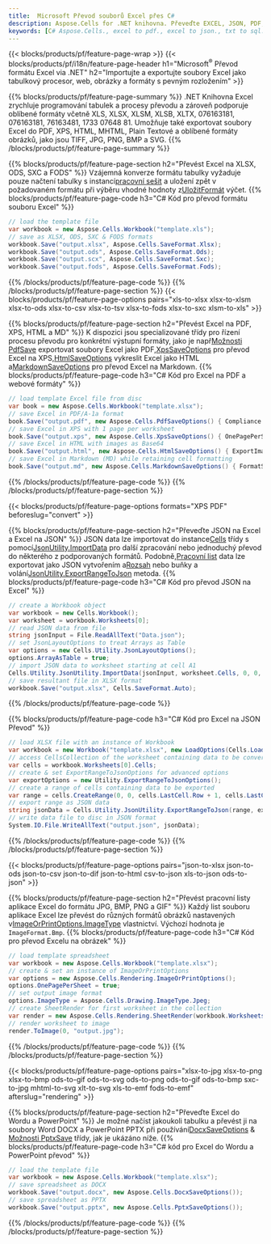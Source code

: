 ```yaml
---
title:  Microsoft Převod souborů Excel přes C#
description: Aspose.Cells for .NET knihovna. Převeďte EXCEL, JSON, PDF, XML, HTML, TXT, TSV, CSV, SQL, JPG, PNG a další formáty kódu 0381 s několika řádky
keywords: [C# Aspose.Cells., excel to pdf., excel to json., txt to sql., csv to json., json to pdf., xml to excel and Convert files between various formats in C#]
---
```

{{< blocks/products/pf/feature-page-wrap >}}
{{< blocks/products/pf/i18n/feature-page-header h1="Microsoft<sup>&reg;</sup> Převod formátu Excel via .NET" h2="Importujte a exportujte soubory Excel jako tabulkový procesor, web, obrázky a formáty s pevným rozložením" >}}

{{% blocks/products/pf/feature-page-summary %}}
.NET Knihovna Excel zrychluje programování tabulek a procesy převodu a zároveň podporuje oblíbené formáty včetně XLS, XLSX, XLSM, XLSB, XLTX, 076163181, 076163181, 76163481, 1733 07648 81. Umožňuje také exportovat soubory Excel do PDF, XPS, HTML, MHTML, Plain Textové a oblíbené formáty obrázků, jako jsou TIFF, JPG, PNG, BMP a SVG.
{{% /blocks/products/pf/feature-page-summary %}}

{{% blocks/products/pf/feature-page-section h2="Převést Excel na XLSX, ODS, SXC a FODS" %}}
 Vzájemná konverze formátu tabulky vyžaduje pouze načtení tabulky s instancí[pracovní sešit](https://reference.aspose.com/cells/net/aspose.cells/workbook) a uložení zpět v požadovaném formátu při výběru vhodné hodnoty z[UložitFormát](https://reference.aspose.com/cells/net/aspose.cells/saveformat) výčet.
{{% blocks/products/pf/feature-page-code h3="C# Kód pro převod formátu souboru Excel" %}}

```cs
// load the template file
var workbook = new Aspose.Cells.Workbook("template.xls");
// save as XLSX, ODS, SXC & FODS formats
workbook.Save("output.xlsx", Aspose.Cells.SaveFormat.Xlsx);
workbook.Save("output.ods", Aspose.Cells.SaveFormat.Ods);
workbook.Save("output.scx", Aspose.Cells.SaveFormat.Sxc);
workbook.Save("output.fods", Aspose.Cells.SaveFormat.Fods);
```
{{% /blocks/products/pf/feature-page-code %}}
{{% /blocks/products/pf/feature-page-section %}}
{{< blocks/products/pf/feature-page-options pairs="xls-to-xlsx xlsx-to-xlsm xlsx-to-ods xlsx-to-csv xlsx-to-tsv xlsx-to-fods xlsx-to-sxc xlsm-to-xls" >}}


{{% blocks/products/pf/feature-page-section h2="Převést Excel na PDF, XPS, HTML a MD" %}}
 K dispozici jsou specializované třídy pro řízení procesu převodu pro konkrétní výstupní formáty, jako je např[Možnosti PdfSave](https://reference.aspose.com/cells/net/aspose.cells/pdfsaveoptions) exportovat soubory Excel jako PDF,[XpsSaveOptions](https://reference.aspose.com/cells/net/aspose.cells/xpssaveoptions) pro převod Excel na XPS,[HtmlSaveOptions](https://reference.aspose.com/cells/net/aspose.cells/htmlsaveoptions) vykreslit Excel jako HTML a[MarkdownSaveOptions](https://reference.aspose.com/cells/net/aspose.cells/markdownsaveoptions) pro převod Excel na Markdown.
{{% blocks/products/pf/feature-page-code h3="C# Kód pro Excel na PDF a webové formáty" %}}

```cs
// load template Excel file from disc
var book = new Aspose.Cells.Workbook("template.xlsx");
// save Excel in PDF/A-1a format
book.Save("output.pdf", new Aspose.Cells.PdfSaveOptions() { Compliance = PdfComplianceVersion.PdfA1a });
// save Excel in XPS with 1 page per worksheet
book.Save("output.xps", new Aspose.Cells.XpsSaveOptions() { OnePagePerSheet = true });
// save Excel in HTML with images as Base64
book.Save("output.html", new Aspose.Cells.HtmlSaveOptions() { ExportImagesAsBase64 = true });
// save Excel in Markdown (MD) while retaining cell formatting
book.Save("output.md", new Aspose.Cells.MarkdownSaveOptions() { FormatStrategy = Cells.CellValueFormatStrategy.CellStyle });
```
{{% /blocks/products/pf/feature-page-code %}}
{{% /blocks/products/pf/feature-page-section %}}

{{< blocks/products/pf/feature-page-options formats="XPS PDF" beforeslug="convert" >}}

{{% blocks/products/pf/feature-page-section h2="Převeďte JSON na Excel a Excel na JSON" %}}
 JSON data lze importovat do instance[Cells](https://reference.aspose.com/cells/net/aspose.cells/cells) třídy s pomocí[JsonUtility.ImportData](https://reference.aspose.com/cells/net/aspose.cells.utility/jsonutility/methods/importdata) pro další zpracování nebo jednoduchý převod do některého z podporovaných formátů. Podobně,[Pracovní list](https://reference.aspose.com/cells/net/aspose.cells/worksheet) data lze exportovat jako JSON vytvořením a[Rozsah](https://reference.aspose.com/cells/net/aspose.cells/range) nebo buňky a volání[JsonUtility.ExportRangeToJson](https://reference.aspose.com/cells/net/aspose.cells.utility/jsonutility/methods/exportrangetojson) metoda.
{{% blocks/products/pf/feature-page-code h3="C# Kód pro převod JSON na Excel" %}}
```cs
// create a Workbook object
var workbook = new Cells.Workbook();
var worksheet = workbook.Worksheets[0];
// read JSON data from file
string jsonInput = File.ReadAllText("Data.json");
// set JsonLayoutOptions to treat Arrays as Table
var options = new Cells.Utility.JsonLayoutOptions();
options.ArrayAsTable = true;
// import JSON data to worksheet starting at cell A1
Cells.Utility.JsonUtility.ImportData(jsonInput, worksheet.Cells, 0, 0, options);
// save resultant file in XLSX format
workbook.Save("output.xlsx", Cells.SaveFormat.Auto); 
```
{{% /blocks/products/pf/feature-page-code %}}

{{% blocks/products/pf/feature-page-code h3="C# Kód pro Excel na JSON Převod" %}}
```cs
// load XLSX file with an instance of Workbook
var workbook = new Workbook("template.xlsx", new LoadOptions(Cells.LoadFormat.Auto));
// access CellsCollection of the worksheet containing data to be converted
var cells = workbook.Worksheets[0].Cells;
// create & set ExportRangeToJsonOptions for advanced options
var exportOptions = new Utility.ExportRangeToJsonOptions();
// create a range of cells containing data to be exported
var range = cells.CreateRange(0, 0, cells.LastCell.Row + 1, cells.LastCell.Column + 1);
// export range as JSON data
string jsonData = Cells.Utility.JsonUtility.ExportRangeToJson(range, exportOptions);
// write data file to disc in JSON format
System.IO.File.WriteAllText("output.json", jsonData); 
```
{{% /blocks/products/pf/feature-page-code %}}
{{% /blocks/products/pf/feature-page-section %}}

{{< blocks/products/pf/feature-page-options pairs="json-to-xlsx json-to-ods json-to-csv json-to-dif json-to-html csv-to-json xls-to-json ods-to-json" >}}

{{% blocks/products/pf/feature-page-section h2="Převést pracovní listy aplikace Excel do formátu JPG, BMP, PNG a GIF" %}}
 Každý list souboru aplikace Excel lze převést do různých formátů obrázků nastavených v[ImageOrPrintOptions.ImageType](https://reference.aspose.com/cells/net/aspose.cells.rendering/imageorprintoptions/properties/imagetype) vlastnictví. Výchozí hodnota je `ImageFormat.Bmp`.
{{% blocks/products/pf/feature-page-code h3="C# Kód pro převod Excelu na obrázek" %}}
```cs
// load template spreadsheet
var workbook = new Aspose.Cells.Workbook("template.xlsx");
// create & set an instance of ImageOrPrintOptions
var options = new Aspose.Cells.Rendering.ImageOrPrintOptions();
options.OnePagePerSheet = true;
// set output image format
options.ImageType = Aspose.Cells.Drawing.ImageType.Jpeg;
// create SheetRender for first worksheet in the collection
var render = new Aspose.Cells.Rendering.SheetRender(workbook.Worksheets[0], options);
// render worksheet to image
render.ToImage(0, "output.jpg");
```
{{% /blocks/products/pf/feature-page-code %}}
{{% /blocks/products/pf/feature-page-section %}}

{{< blocks/products/pf/feature-page-options pairs="xlsx-to-jpg xlsx-to-png xlsx-to-bmp ods-to-gif ods-to-svg ods-to-png ods-to-gif ods-to-bmp sxc-to-jpg mhtml-to-svg xlt-to-svg xls-to-emf fods-to-emf" afterslug="rendering" >}}

{{% blocks/products/pf/feature-page-section h2="Převeďte Excel do Wordu a PowerPoint" %}}
Je možné načíst jakoukoli tabulku a převést ji na soubory Word DOCX a PowerPoint PPTX při používání[DocxSaveOptions](https://reference.aspose.com/cells/net/aspose.cells/docxsaveoptions) & [Možnosti PptxSave](https://reference.aspose.com/cells/net/aspose.cells/pptxsaveoptions) třídy, jak je ukázáno níže.
{{% blocks/products/pf/feature-page-code h3="C# kód pro Excel do Wordu a PowerPoint převod" %}}
```cs
// load the template file
var workbook = new Aspose.Cells.Workbook("template.xlsx");
// save spreadsheet as DOCX
workbook.Save("output.docx", new Aspose.Cells.DocxSaveOptions());
// save spreadsheet as PPTX
workbook.Save("output.pptx", new Aspose.Cells.PptxSaveOptions());
```
{{% /blocks/products/pf/feature-page-code %}}
{{% /blocks/products/pf/feature-page-section %}}
